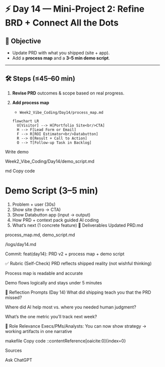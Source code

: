 <!-- Licensed under DACR-1.1 — see LICENSE.md -->

# ⚡ Day 14 — Mini-Project 2: Refine BRD + Connect All the Dots

## 📌 Objective
- Update PRD with what you shipped (site + app).
- Add a **process map** and a **3–5 min demo script**.

---

## 🛠 Steps (≤45–60 min)

1. **Revise PRD** outcomes & scope based on real progress.

2. **Add process map**
   - `Week2_Vibe_Coding/Day14/process_map.md`
   ```mermaid
   flowchart LR
     U[Visitor] --> H[Portfolio Site<br/>CTA]
     H --> F[Lead Form or Email]
     F --> R[ROI Estimator<br/>Databutton]
     R --> O[Result + Call to Action]
     O --> T[Follow-up Task in Backlog]
Write demo

Week2_Vibe_Coding/Day14/demo_script.md

md
Copy code
# Demo Script (3–5 min)
1) Problem + user (30s)
2) Show site (hero → CTA)
3) Show Databutton app (input → output)
4) How PRD + context pack guided AI coding
5) What’s next (1 concrete feature)
📂 Deliverables
Updated PRD.md

process_map.md, demo_script.md

/logs/day14.md

Commit: feat(day14): PRD v2 + process map + demo script

✅ Rubric (Self-Check)
 PRD reflects shipped reality (not wishful thinking)

 Process map is readable and accurate

 Demo flows logically and stays under 5 minutes

📝 Reflection Prompts (Day 14)
What did shipping teach you that the PRD missed?

Where did AI help most vs. where you needed human judgment?

What’s the one metric you’ll track next week?

🎯 Role Relevance
Execs/PMs/Analysts: You can now show strategy → working artifacts in one narrative

makefile
Copy code
::contentReference[oaicite:0]{index=0}

Sources

Ask ChatGPT


